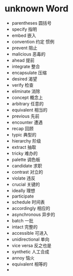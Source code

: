# unknown Word

* parentheses 圆括号
* specify 指明
* embed 嵌入
* convention 约定 惯例
* prevent 阻止
* malicious 恶毒的
* ahead 提前
* integrate 整合
* encapsulate 压缩
* desired 渴望
* verify 检查
* eliminate 消除
* concept 概念上
* arbitrary 任意的
* equivalent 相当的
* previous 先前
* encounter 遭遇
* recap 回顾
* typic 典型的
* hierarchy 阶级
* extract 抽取
* tricky 难办的
* palette 调色板
* candidate 求职
* contrast 对立的
* violate 违反
* crucial 关键的
* ideally 理想
* participate 
* schedule 时间表
* accordingly 相应的
* asynchronous 异步的
* batch 一批
* intact 完整的
* accessible 可进入
* unidirectional 单向
* vice versa 反之也是
* synthetic 人工合成
* annoy 恼火
* equivalent 相等的
* 
